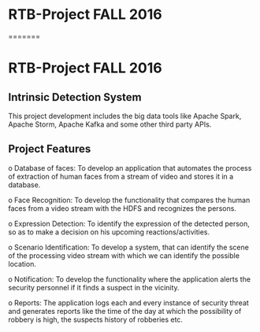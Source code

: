 # RTB-Project FALL 2016
=======
# RTB-Project FALL 2016
## Intrinsic Detection System

This project development includes the big data tools like Apache Spark, Apache Storm, Apache Kafka and some other third party APIs.

## Project Features

o	Database of faces: To develop an application that automates the process of extraction of human faces from a stream of video and stores it in a database. 

o	Face Recognition: To develop the functionality that compares the human faces from a video stream with the HDFS and recognizes the persons. 

o	Expression Detection: To identify the expression of the detected person, so as to make a decision on his upcoming reactions/activities.

o	Scenario Identification: To develop a system, that can identify the scene of the processing video stream with which we can identify the possible location.

o	Notification: To develop the functionality where the application alerts the security personnel if it finds a suspect in the vicinity.

o	Reports: The application logs each and every instance of security threat and generates reports like the time of the day at which the possibility of robbery is high, the suspects history of robberies etc.

